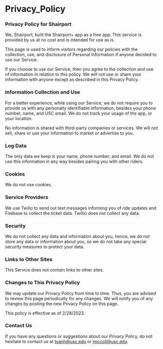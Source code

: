 # Privacy_Policy
### Privacy Policy for Shairport

We, Shairport, built the Shairport+ app as a free app. This service is provided by us at no cost and is intended for use as is.

This page is used to inform visitors regarding our policies with the collection, use, and disclosure of Personal Information if anyone decided to use our Service.

If you choose to use our Service, then you agree to the collection and use of information in relation to this policy. We will not use or share your information with anyone except as described in this Privacy Policy.

### Information Collection and Use

For a better experience, while using our Service, we do not require you to provide us with any personally identifiable information, besides your phone number, name, and USC email. We do not track your usage of the app, or your location.

No information is shared with third-party companies or services. We will not sell, share or use your information to market or advertise to you.

### Log Data

The only data we keep is your name, phone number, and email. We do not use this information in any way besides pairing you with other riders.

### Cookies

We do not use cookies.

### Service Providers

We use Twilio to send out text messages informing you of ride updates and Firebase to collect the ticket data. Twillio does not collect any data.

### Security

We do not collect any data and information about you, hence, we do not store any data or information about you, so we do not take any special security measures to protect your data.

### Links to Other Sites

This Service does not contain links to other sites.

### Changes to This Privacy Policy

We may update our Privacy Policy from time to time. Thus, you are advised to review this page periodically for any changes. We will notify you of any changes by posting the new Privacy Policy on this page.

This policy is effective as of 2/28/2023.

### Contact Us

If you have any questions or suggestions about our Privacy Policy, do not hesitate to contact us at toanh@usc.edu or jmccoll@usc.edu.
